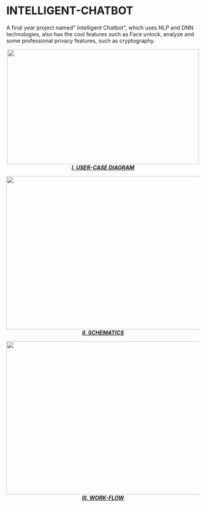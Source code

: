 # INTELLIGENT-CHATBOT
A final year project named" Intelligent Chatbot", which uses NLP and DNN technologies, also has the cool features such as Face unlock, analyze and some professional privacy features, such as cryptography.


<p align="center">
  <img width="500" height="300" src="https://github.com/Prajwal-YP/INTELLIGENT-CHATBOT/assets/87578946/3600be36-07ab-4cf7-af93-392c21f405e8" />
  <br>
  <b><i><u>I. USER-CASE DIAGRAM<u><i><b>
  <br>
</p>
<p align="center">
  <img width="600" height="400" src="https://github.com/Prajwal-YP/INTELLIGENT-CHATBOT/assets/87578946/8f59e805-5961-4110-a9f9-686177603923" />
  <br>
  <b><i><u>II. SCHEMATICS<u><i><b>
  <br>
</p>
<p align="center">
  <img width="600" height="400" src="https://github.com/Prajwal-YP/INTELLIGENT-CHATBOT/assets/87578946/33e4f641-44ab-4b4d-b350-82e5f41c6411" />
  <br>
  <b><i><u>III. WORK-FLOW<u><i><b>
  <br>
</p>

